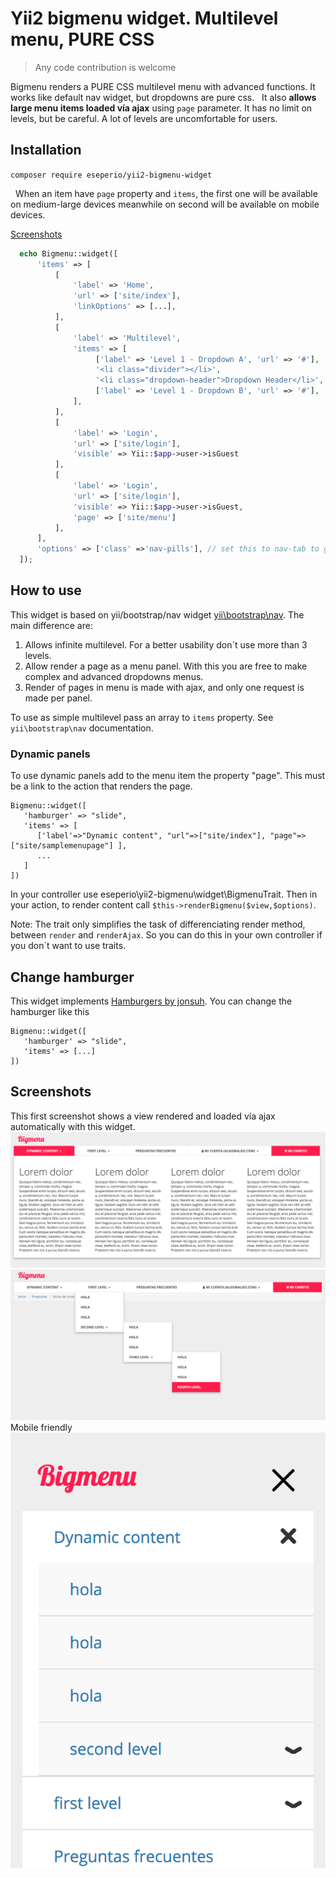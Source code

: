 # Yii2 bigmenu widget. Multilevel menu, PURE CSS

> Any code contribution is welcome

Bigmenu renders a PURE CSS multilevel menu with advanced functions.
   It works like default nav widget, but dropdowns are pure css.
   It also **allows large menu items loaded vía ajax** using `page` parameter.
   It has no limit on levels, but be careful. A lot of levels are uncomfortable for users.


## Installation
`composer require eseperio/yii2-bigmenu-widget` 


   When an item have `page` property and `items`, the first one will be available on medium-large devices meanwhile on second will be available on mobile devices. 
   
   [Screenshots](#screenshots)

 ```php
   echo Bigmenu::widget([
       'items' => [
           [
               'label' => 'Home',
               'url' => ['site/index'],
               'linkOptions' => [...],
           ],
           [
               'label' => 'Multilevel',
               'items' => [
                    ['label' => 'Level 1 - Dropdown A', 'url' => '#'],
                    '<li class="divider"></li>',
                    '<li class="dropdown-header">Dropdown Header</li>',
                    ['label' => 'Level 1 - Dropdown B', 'url' => '#'],
               ],
           ],
           [
               'label' => 'Login',
               'url' => ['site/login'],
               'visible' => Yii::$app->user->isGuest
           ],
           [
               'label' => 'Login',
               'url' => ['site/login'],
               'visible' => Yii::$app->user->isGuest,
               'page' => ['site/menu']
           ],
       ],
       'options' => ['class' =>'nav-pills'], // set this to nav-tab to get tab-styled navigation
   ]);
   ```
   
## How to use
This widget is based on yii/bootstrap/nav widget [yii\bootstrap\nav](http://www.yiiframework.com/doc-2.0/yii-bootstrap-nav.html).
The main difference are:
1. Allows infinite multilevel. For a better usability don´t use more than 3 levels.
2. Allow render a page as a menu panel. With this you are free to make complex and advanced dropdowns menus.
3. Render of pages in menu is made with ajax, and only one request is made per panel.

To use as simple multilevel pass an array to `items` property. See `yii\bootstrap\nav` documentation.
### Dynamic panels
To use dynamic panels add to the menu item the property "page". This must be a link to the action that renders the page. 

```
Bigmenu::widget([
   'hamburger' => "slide",
   'items' => [
      ['label'=>"Dynamic content", "url"=>["site/index"], "page"=>["site/samplemenupage"] ],
      ...
   ]
])
```

In your controller use eseperio\yii2-bigmenu\widget\BigmenuTrait. Then in your action, to render content call `$this->renderBigmenu($view,$options)`.

Note: The trait only simplifies the task of differenciating render method, between `render` and `renderAjax`. So you can do this in your own controller if you don´t want to use traits.

## Change hamburger
This widget implements [Hamburgers by jonsuh](https://jonsuh.com/hamburgers/). You can change the hamburger like this
```
Bigmenu::widget([
   'hamburger' => "slide",
   'items' => [...]
])
```


## Screenshots   
This first screenshot shows a view rendered and loaded vía ajax automatically with this widget.
![Bigmenu screenshot](https://github.com/Eseperio/yii2-bigmenu-widget/blob/master/Captura%20de%20pantalla%202017-09-04%20a%20las%201.32.02.png?raw=true)
![Bigmenu screenshot](https://github.com/Eseperio/yii2-bigmenu-widget/blob/master/Captura%20de%20pantalla%202017-09-04%20a%20las%201.31.54.png?raw=true)
Mobile friendly
![Bigmenu screenshot](https://github.com/Eseperio/yii2-bigmenu-widget/blob/master/Captura%20de%20pantalla%202017-09-04%20a%20las%201.33.08.png?raw=true)
